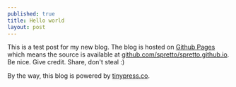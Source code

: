 ```yaml
---
published: true
title: Hello world
layout: post
---
```

This is a test post for my new blog. The blog is hosted on [Github Pages](http://pages.github.com/) which means the source is available at [github.com/spretto/spretto.github.io](http://github.com/spretto/spretto.github.io). Be nice. Give credit. Share, don't steal :)

By the way, this blog is powered by [tinypress.co](https://tinypress.co).